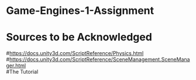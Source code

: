 # Game-Engines-1-Assignment


# Sources to be Acknowledged
#https://docs.unity3d.com/ScriptReference/Physics.html
#https://docs.unity3d.com/ScriptReference/SceneManagement.SceneManager.html  
#The Tutorial
